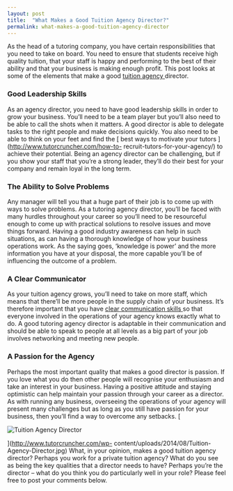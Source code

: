 ```yaml
---
layout: post
title:  "What Makes a Good Tuition Agency Director?"
permalink: what-makes-a-good-tuition-agency-director
---
```

As the head of a tutoring company, you have certain responsibilities that you
need to take on board. You need to ensure that students receive high quality
tuition, that your staff is happy and performing to the best of their ability
and that your business is making enough profit. This post looks at some of the
elements that make a good [ tuition agency
](http://www.tutorcruncher.com/blog/how-to-start-a-tutoring-business/)
director. 

### Good Leadership Skills

As an agency director, you need to have
good leadership skills in order to grow your business. You’ll need to be a
team player but you’ll also need to be able to call the shots when it matters.
A good director is able to delegate tasks to the right people and make
decisions quickly. You also need to be able to think on your feet and find the
[ best ways to motivate your tutors ](http://www.tutorcruncher.com/how-to-
recruit-tutors-for-your-agency/) to achieve their potential. Being an agency
director can be challenging, but if you show your staff that you’re a strong
leader, they’ll do their best for your company and remain loyal in the long
term. 

### The Ability to Solve Problems

Any manager will tell you that a
huge part of their job is to come up with ways to solve problems. As a
tutoring agency director, you’ll be faced with many hurdles throughout your
career so you’ll need to be resourceful enough to come up with practical
solutions to resolve issues and move things forward. Having a good industry
awareness can help in such situations, as can having a thorough knowledge of
how your business operations work. As the saying goes, ‘knowledge is power’
and the more information you have at your disposal, the more capable you’ll be
of influencing the outcome of a problem. 

### A Clear Communicator

As your
tuition agency grows, you’ll need to take on more staff, which means that
there’ll be more people in the supply chain of your business. It’s therefore
important that you have [ clear communication skills
](http://www.tutorcruncher.com/communication-is-key/) so that everyone
involved in the operations of your agency knows exactly what to do. A good
tutoring agency director is adaptable in their communication and should be
able to speak to people at all levels as a big part of your job involves
networking and meeting new people. 

### A Passion for the Agency

Perhaps the
most important quality that makes a good director is passion. If you love what
you do then other people will recognise your enthusiasm and take an interest
in your business. Having a positive attitude and staying optimistic can help
maintain your passion through your career as a director. As with running any
business, overseeing the operations of your agency will present many
challenges but as long as you still have passion for your business, then
you’ll find a way to overcome any setbacks. [

![Tuition Agency
Director](/img/blogs/Tuition-Agency-Director-300x199.jpg)

](http://www.tutorcruncher.com/wp-
content/uploads/2014/08/Tuition-Agency-Director.jpg) What, in your opinion,
makes a good tuition agency director? Perhaps you work for a private tuition
agency? What do you see as being the key qualities that a director needs to
have? Perhaps you’re the director – what do you think you do particularly well
in your role? Please feel free to post your comments below.
